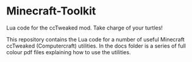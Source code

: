 # Minecraft-Toolkit
Lua code for the ccTweaked mod. Take charge of your turtles!

This repository contains the Lua code for a number of useful Minecraft ccTweaked (Computercraft) utilities.
In the docs folder is a series of full colour pdf files explaining how to use the utilities.
